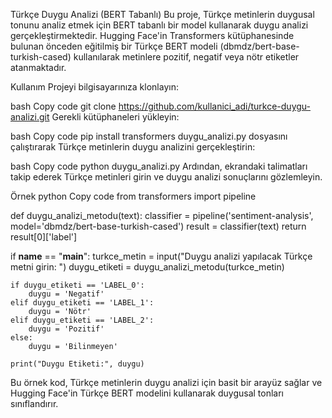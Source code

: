 Türkçe Duygu Analizi (BERT Tabanlı)
Bu proje, Türkçe metinlerin duygusal tonunu analiz etmek için BERT tabanlı bir model kullanarak duygu analizi gerçekleştirmektedir. Hugging Face'in Transformers kütüphanesinde bulunan önceden eğitilmiş bir Türkçe BERT modeli (dbmdz/bert-base-turkish-cased) kullanılarak metinlere pozitif, negatif veya nötr etiketler atanmaktadır.

Kullanım
Projeyi bilgisayarınıza klonlayın:

bash
Copy code
git clone https://github.com/kullanici_adi/turkce-duygu-analizi.git
Gerekli kütüphaneleri yükleyin:

bash
Copy code
pip install transformers
duygu_analizi.py dosyasını çalıştırarak Türkçe metinlerin duygu analizini gerçekleştirin:

bash
Copy code
python duygu_analizi.py
Ardından, ekrandaki talimatları takip ederek Türkçe metinleri girin ve duygu analizi sonuçlarını gözlemleyin.

Örnek
python
Copy code
from transformers import pipeline

def duygu_analizi_metodu(text):
    classifier = pipeline('sentiment-analysis', model='dbmdz/bert-base-turkish-cased')
    result = classifier(text)
    return result[0]['label']

if __name__ == "__main__":
    turkce_metin = input("Duygu analizi yapılacak Türkçe metni girin: ")
    duygu_etiketi = duygu_analizi_metodu(turkce_metin)

    if duygu_etiketi == 'LABEL_0':
        duygu = 'Negatif'
    elif duygu_etiketi == 'LABEL_1':
        duygu = 'Nötr'
    elif duygu_etiketi == 'LABEL_2':
        duygu = 'Pozitif'
    else:
        duygu = 'Bilinmeyen'

    print("Duygu Etiketi:", duygu)
Bu örnek kod, Türkçe metinlerin duygu analizi için basit bir arayüz sağlar ve Hugging Face'in Türkçe BERT modelini kullanarak duygusal tonları sınıflandırır.
